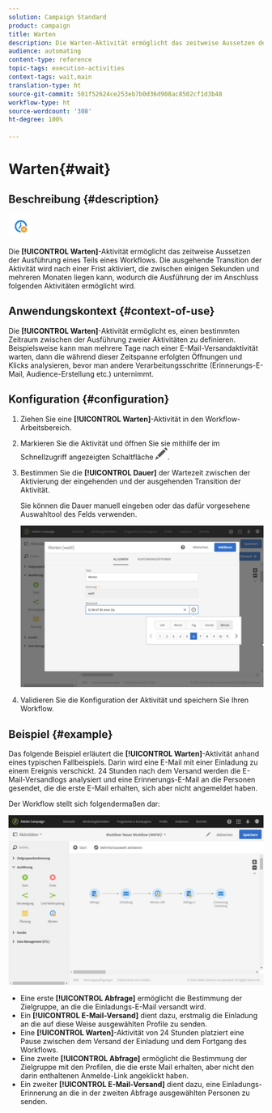 ```yaml
---
solution: Campaign Standard
product: campaign
title: Warten
description: Die Warten-Aktivität ermöglicht das zeitweise Aussetzen der Ausführung eines Teils eines Workflows.
audience: automating
content-type: reference
topic-tags: execution-activities
context-tags: wait,main
translation-type: ht
source-git-commit: 501f52624ce253eb7b0d36d908ac8502cf1d3b48
workflow-type: ht
source-wordcount: '308'
ht-degree: 100%

---
```



# Warten{#wait}

## Beschreibung {#description}

![](assets/wait.png)

Die **[!UICONTROL Warten]**-Aktivität ermöglicht das zeitweise Aussetzen der Ausführung eines Teils eines Workflows. Die ausgehende Transition der Aktivität wird nach einer Frist aktiviert, die zwischen einigen Sekunden und mehreren Monaten liegen kann, wodurch die Ausführung der im Anschluss folgenden Aktivitäten ermöglicht wird.

## Anwendungskontext    {#context-of-use}

Die **[!UICONTROL Warten]**-Aktivität ermöglicht es, einen bestimmten Zeitraum zwischen der Ausführung zweier Aktivitäten zu definieren. Beispielsweise kann man mehrere Tage nach einer E-Mail-Versandaktivität warten, dann die während dieser Zeitspanne erfolgten Öffnungen und Klicks analysieren, bevor man andere Verarbeitungsschritte (Erinnerungs-E-Mail, Audience-Erstellung etc.) unternimmt.

## Konfiguration    {#configuration}

1. Ziehen Sie eine **[!UICONTROL Warten]**-Aktivität in den Workflow-Arbeitsbereich.
1. Markieren Sie die Aktivität und öffnen Sie sie mithilfe der im Schnellzugriff angezeigten Schaltfläche ![](assets/edit_darkgrey-24px.png).
1. Bestimmen Sie die **[!UICONTROL Dauer]** der Wartezeit zwischen der Aktivierung der eingehenden und der ausgehenden Transition der Aktivität.

   Sie können die Dauer manuell eingeben oder das dafür vorgesehene Auswahltool des Felds verwenden.

   ![](assets/wait_duration.png)

1. Validieren Sie die Konfiguration der Aktivität und speichern Sie Ihren Workflow.

## Beispiel {#example}

Das folgende Beispiel erläutert die **[!UICONTROL Warten]**-Aktivität anhand eines typischen Fallbeispiels. Darin wird eine E-Mail mit einer Einladung zu einem Ereignis verschickt. 24 Stunden nach dem Versand werden die E-Mail-Versandlogs analysiert und eine Erinnerungs-E-Mail an die Personen gesendet, die die erste E-Mail erhalten, sich aber nicht angemeldet haben.

Der Workflow stellt sich folgendermaßen dar:

![](assets/wait_example_workflow.png)

* Eine erste **[!UICONTROL Abfrage]** ermöglicht die Bestimmung der Zielgruppe, an die die Einladungs-E-Mail versandt wird.
* Ein **[!UICONTROL E-Mail-Versand]** dient dazu, erstmalig die Einladung an die auf diese Weise ausgewählten Profile zu senden.
* Eine **[!UICONTROL Warten]**-Aktivität von 24 Stunden platziert eine Pause zwischen dem Versand der Einladung und dem Fortgang des Workflows.
* Eine zweite **[!UICONTROL Abfrage]** ermöglicht die Bestimmung der Zielgruppe mit den Profilen, die die erste Mail erhalten, aber nicht den darin enthaltenen Anmelde-Link angeklickt haben.
* Ein zweiter **[!UICONTROL E-Mail-Versand]** dient dazu, eine Einladungs-Erinnerung an die in der zweiten Abfrage ausgewählten Personen zu senden.

